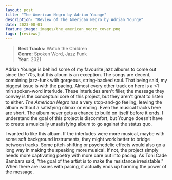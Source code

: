 ```yaml
---
layout: post
title: "The American Negro by Adrian Younge"
description: "Review of The American Negro by Adrian Younge"
date: 2023-08-01
feature_image: images/the_american_negro_cover.png
tags: [reviews]
---
```


>**Best Tracks:** Watch the Children<br>
>**Genre:** Spoken Word, Jazz Funk<br>
>**Year:** 2021

Adrian Younge is behind some of my favourite jazz albums to come out since the '70s, but this album is an exception.  The songs are decent, combining jazz-funk with gorgeous, string-backed soul.  That being said, my biggest issue is with the pacing.  Almost every other track on here is a <1 min spoken-word interlude.  These interludes aren't filler, the message they convey is the conceptual core of this project, but they aren't great to listen to either.  *The American Negro* has a very stop-and-go feeling, leaving the album without a satisfying climax or ending.  Even the musical tracks here are short.  The album never gets a chance to build on itself before it ends.  I understand the goal of this project is discomfort, but Younge doesn't have to create a musically unsatisfying album to go against the status quo.

<!--more-->

I wanted to like this album. If the interludes were more musical, maybe with some soft background instruments, they might work better to bridge between tracks.  Some pitch-shifting or psychedelic effects would also go a long way in making the speaking more musical.  If not, the project simply needs more captivating poetry with more care put into pacing.  As Toni Cade Bambara said, "the goal of the artist is to make the resistance irresistable."  When there are issues with pacing, it actually ends up harming the power of the message.  
